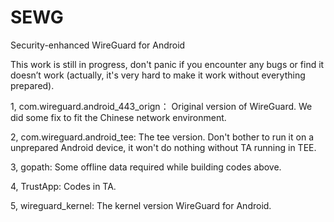 # SEWG
Security-enhanced WireGuard for Android

This work is still in progress, don't panic if you encounter any bugs or find it doesn’t work (actually, it's very hard to make it work without everything prepared).

1, com.wireguard.android_443_orign：
Original version of WireGuard. We did some fix to fit the Chinese network environment.

2, com.wireguard.android_tee: 
The tee version. Don't bother to run it on a unprepared Android device, it won't do nothing without TA running in TEE.

3, gopath:
Some offline data required while building codes above. 

4, TrustApp:
Codes in TA.

5, wireguard_kernel:
The kernel version WireGuard for Android.
